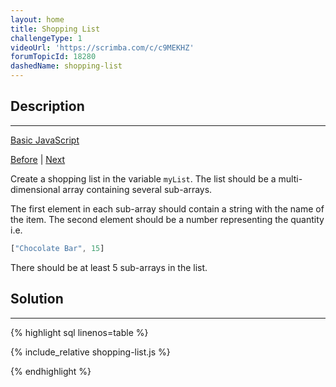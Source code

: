 ```yaml
---
layout: home
title: Shopping List
challengeType: 1
videoUrl: 'https://scrimba.com/c/c9MEKHZ'
forumTopicId: 18280
dashedName: shopping-list
---
```


<div class="row">
<div class="columnStmt" markdown="1">

## Description
------

[Basic JavaScript](../basic-javascript/README.html) 

[Before](./manipulate-arrays-with-unshift.md)  | [Next](./write-reusable-javascript-with-functions.md) 

Create a shopping list in the variable `myList`. The list should be a multi-dimensional array containing several sub-arrays.

The first element in each sub-array should contain a string with the name of the item. The second element should be a number representing the quantity i.e.

```js
["Chocolate Bar", 15]
```

There should be at least 5 sub-arrays in the list.

</div>
<div class="columnSol" markdown="1">

## Solution
------

{% highlight sql linenos=table %}

{% include_relative shopping-list.js %}

{% endhighlight %}

</div>
</div>

